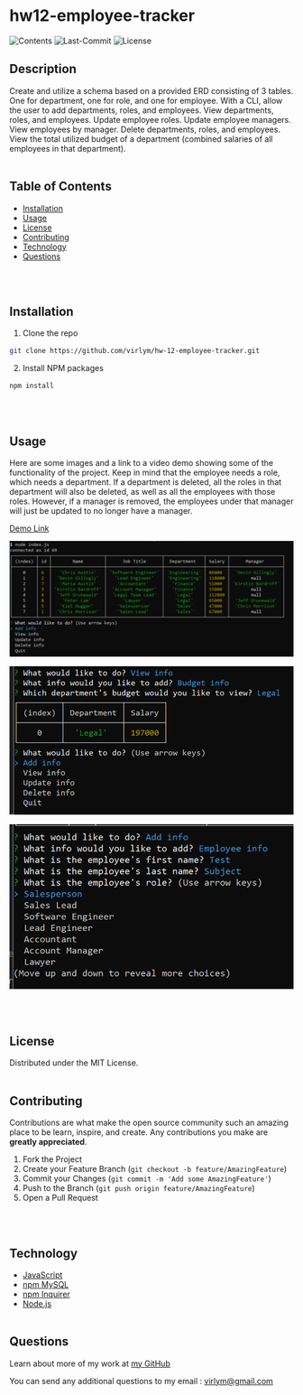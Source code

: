 # **hw12-employee-tracker**
  ![Contents](https://img.shields.io/github/languages/top/virlym/hw12-employee-tracker)
  ![Last-Commit](https://img.shields.io/github/last-commit/virlym/hw12-employee-tracker)
  ![License](https://img.shields.io/github/license/virlym/hw12-employee-tracker)
  ## **Description**
  
  Create and utilize a schema based on a provided ERD consisting of 3 tables. One for department, one for role, and one for employee. With a CLI, allow the user to add departments, roles, and employees. View departments, roles, and employees. Update employee roles. Update employee managers. View employees by manager. Delete departments, roles, and employees. View the total utilized budget of a department (combined salaries of all employees in that department).
  <br><br>
  
  ## **Table of Contents**
  
  * [Installation](#Installation)
  * [Usage](#Usage)
  * [License](#License)
  * [Contributing](#Contributing)
  * [Technology](#Technology)
  * [Questions](#Questions)
  
  <br><br>
  
  ## **Installation**
  
  1. Clone the repo
  ```sh
  git clone https://github.com/virlym/hw-12-employee-tracker.git
  ``` 
  2. Install NPM packages
  ```sh
  npm install
  ```
  <br><br>
  
  ## **Usage**
  Here are some images and a link to a video demo showing some of the functionality of the project. Keep in mind that the employee needs a role, which needs a department. If a department is deleted, all the roles in that department will also be deleted, as well as all the employees with those roles. However, if a manager is removed, the employees under that manager will just be updated to no longer have a manager.

  [Demo Link](https://drive.google.com/file/d/1KLDXeC43pQV2t8PJQLBYDPMIl0Jx2b08/view)

  ![Start](./assets/start.PNG)

  ![BudgetView](./assets/legalBudget.PNG)
  
  ![AddEmployeeExample](./assets/employeeAddExample.PNG)

  <br><br>
  
  ## **License**
  
  Distributed under the MIT License.
  <br><br>
  
  ## **Contributing**
  Contributions are what make the open source community such an amazing place to be learn, inspire, and create. Any contributions you make are **greatly appreciated**.
  
  1. Fork the Project
  2. Create your Feature Branch (`git checkout -b feature/AmazingFeature`)
  3. Commit your Changes (`git commit -m 'Add some AmazingFeature'`)
  4. Push to the Branch (`git push origin feature/AmazingFeature`)
  5. Open a Pull Request
  
  <br><br>
  
  ## **Technology**
  - [JavaScript](https://www.javascript.com/)
  - [npm MySQL](https://www.npmjs.com/package/mysql)
  - [npm Inquirer](https://www.npmjs.com/package/inquirer)
  - [Node.js](https://nodejs.org/en/)
  <br><br>
  
  ## **Questions**
  Learn about more of my work at [my GitHub](https://github.com/virlym)
  
  You can send any additional questions to my email : virlym@gmail.com
  <br><br><br><br>
